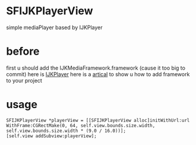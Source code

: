 # SFIJKPlayerView
simple mediaPlayer based by IJKPlayer
# before
first u should add the IJKMediaFramework.framework (cause it too big to commit)
here is [IJKPlayer](https://github.com/Bilibili/ijkplayer)
here is a [artical](http://blog.csdn.net/levilly/article/details/52151095) to show u how to add framework to your project             
# usage
    SFIJKPlayerView *playerView = [[SFIJKPlayerView alloc]initWithUrl:url WithFrame:CGRectMake(0, 64, self.view.bounds.size.width, self.view.bounds.size.width * (9.0 / 16.0))];
    [self.view addSubview:playerView];

